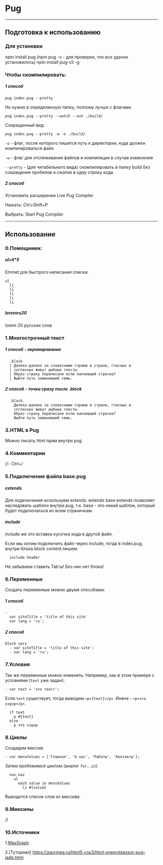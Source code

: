 # Pug
***
## Подготовка к использованию

### Для установки
npm install pug
(npm pug -v - для проверки, что все удачно установилось)
npm install pug-cli -g
<!-- npm install pug --save-dev (из директории проекта) -->

### Чтобы скомпилировать:
##### 1 способ
```
pug index.pug --pretty
```
Но нужно в определенную папку, поэтому лучше с флагами
```
pug index.pug --pretty --watch --out ./build/
```
Сокращенный вид:
```
pug index.pug --pretty -w -o ./build/
```

`-o` - флаг, после которого пишется путь к директории, куда должен компилироваться файл

`-w` - флаг для отслеживания файлов и компиляции в случае изменения

`--pretty` - (для читабельного вида) cкомпилировать в папку build без сокращения пробелов и сжатия в одну строку кода 

##### 2 способ

Установить расширение Live Pug Compiler

Нажать: Ctrl+Shift+P

Выбрать: Start Pug Compiler


***

## Использование

### 0.Помощники:
##### ul>li*5 
Emmet для быстрого написания списка:
```
ul
  li 
  li 
  li 
  li 
  li 
```
##### loremru20
lorem 20 русских слов

### 1.Многострочный текст

##### 1 способ - экранирование
```
  .block 
  | Далеко-далеко за словесными горами в стране, гласных и 
  | согласных живут рыбные тексты. 
  | Образ страну переписали если напоивший строчка? 
  | Выйти путь заманивший семь.
```
##### 2 способ - точка сразу после .block
```
  .block. 
    Далеко-далеко за словесными горами в стране, гласных и 
    согласных живут рыбные тексты. 
    Образ страну переписали если напоивший строчка? 
    Выйти путь заманивший семь.
```

### 3.HTML в Pug
Можно писать html прям внутри pug

### 4.Комментарии
//-
Ctrl+/


### 5.Подключение файла base.pug

##### extends
Для подключения используем extends:
extends base
extends  позволяет наследовать шаблон внутри pug, т.е. base - это некий шаблон, который будет подключаться ко всем страничкам.

##### include

include же это вставка кусочка кода в другой файл. 

Если мы хотим подключить файл через include, тогда в index.pug, внутри блока block content пишем:

```
  include header
```

Не забываем ставить Tab'ы! Без них нет блока!

### 6.Переменные
Создать переменные можно двумя способами:

##### 1 способ
```
-
  var siteTitle = 'title of this site'
  var lang = 'ru';
```
##### 2 способ
```
block vars
  - var siteTitle = 'title of this site';
  - var lang = 'ru';
  ```

### 7.Условия
Так же переменные можно изменять. Например, как в этом примере с условиями (`text` уже задан):

```
- var text = 'это текст';
```
Если `text` существует, тогда выводим `<p>{text}</p>`. Иначе - `<p>это хэдзр</p>`.
```
  if text
    p #{text}
  else 
    p это хэдэр
```

### 8.Циклы
Создадим массив:
```
- var menuValues = ['Главная', 'О нас', 'Работы', 'Контакты'];
```
Затем пробежимся циклом (аналог `for..in`):
```
  nav.nav 
    ul
      each value in menuValues
        li #{value}
```
Выводится список слов из массива.

### 9.Миксины
//

### 10.Источники
1.[MaxGraph](https://www.youtube.com/watch?v=HHBRbyTTSjk)

2.[Туториал] https://zaurmag.ru/html5-css3/html-preprotsessor-pug-jade.html